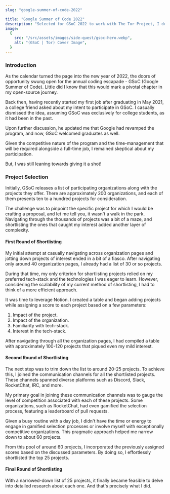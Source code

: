 ```yaml
---
slug: "google-summer-of-code-2022"

title: "Google Summer of Code 2022"
description: "Selected for GSoC 2022 to work with The Tor Project, I developed the Tor-Weather service during this period."
image:
  {
    src: "/src/assets/images/side-quest/gsoc-hero.webp",
    alt: "(GSoC | Tor) Cover Image",
  }
---
```


### Introduction

As the calendar turned the page into the new year of 2022, the doors of opportunity swung open for the annual coding escapade - GSoC (Google Summer of Code). Little did I know that this would mark a pivotal chapter in my open-source journey.

Back then, having recently started my first job after graduating in May 2021, a college friend asked about my intent to participate in GSoC. I casually dismissed the idea, assuming GSoC was exclusively for college students, as it had been in the past.

Upon further discussion, he updated me that Google had revamped the program, and now, GSoC welcomed graduates as well.

Given the competitive nature of the program and the time-management that will be required alongside a full-time job, I remained skeptical about my participation.

But, I was still leaning towards giving it a shot!

### Project Selection

Initially, GSoC releases a list of participating organizations along with the projects they offer. There are approximately 200 organizations, and each of them presents ten to a hundred projects for consideration.

The challenge was to pinpoint the specific project for which I would be crafting a proposal, and let me tell you, it wasn't a walk in the park. Navigating through the thousands of projects was a bit of a maze, and shortlisting the ones that caught my interest added another layer of complexity.

#### First Round of Shortlisting

My initial attempt at casually navigating across organization pages and jotting down projects of interest ended in a bit of a fiasco. After navigating only around 40 organization pages, I already had a list of 30 or so projects.

During that time, my only criterion for shortlisting projects relied on my preferred tech-stack and the technologies I was eager to learn. However, considering the scalability of my current method of shortlisting, I had to think of a more efficient approach.

It was time to leverage Notion. I created a table and began adding projects while assigning a score to each project based on a few parameters:

1. Impact of the project.
2. Impact of the organization.
3. Familiarity with tech-stack.
4. Interest in the tech-stack.

After navigating through all the organization pages, I had compiled a table with approximately 100-120 projects that piqued even my mild interest.

#### Second Round of Shortlisting

The next step was to trim down the list to around 20-25 projects. To achieve this, I joined the communication channels for all the shortlisted projects. These channels spanned diverse platforms such as Discord, Slack, RocketChat, IRC, and more.

My primary goal in joining these communication channels was to gauge the level of competition associated with each of these projects. Some organizations, such as RocketChat, had even gamified the selection process, featuring a leaderboard of pull requests.

Given a busy routine with a day job, I didn't have the time or energy to engage in gamified selection processes or involve myself with exceptionally competitive organizations. This pragmatic approach helped me narrow down to about 60 projects.

From this pool of around 60 projects, I incorporated the previously assigned scores based on the discussed parameters. By doing so, I effortlessly shortlisted the top 25 projects.

#### Final Round of Shortlisting

With a narrowed-down list of 25 projects, it finally became feasible to delve into detailed research about each one. And that's precisely what I did.
